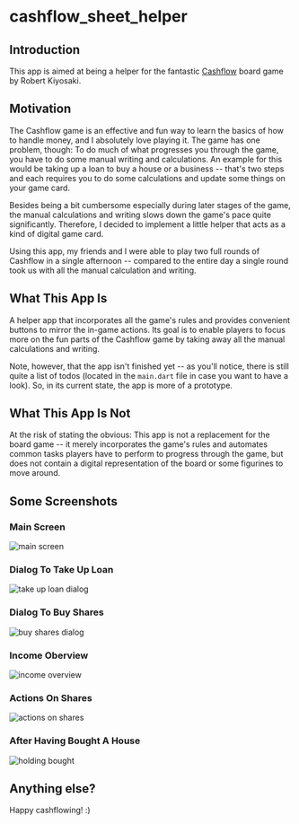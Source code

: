 # cashflow_sheet_helper

## Introduction
This app is aimed at being a helper for the fantastic [Cashflow](https://www.richdad.com/products/cashflow-the-board-game) board game by Robert Kiyosaki.

## Motivation
The Cashflow game is an effective and fun way to learn the basics of how to handle money, and I absolutely love playing it. The game has one problem, though: To do much of what progresses you through the game, you have to do some manual writing and calculations. An example for this would be taking up a loan to buy a house or a business -- that's two steps and each requires you to do some calculations and update some things on your game card.

Besides being a bit cumbersome especially during later stages of the game, the manual calculations and writing slows down the game's pace quite significantly. Therefore, I decided to implement a little helper that acts as a kind of digital game card.

Using this app, my friends and I were able to play two full rounds of Cashflow in a single afternoon -- compared to the entire day a single round took us with all the manual calculation and writing.

## What This App Is
A helper app that incorporates all the game's rules and provides convenient buttons to mirror the in-game actions. Its goal is to enable players to focus more on the fun parts of the Cashflow game by taking away all the manual calculations and writing. 

Note, however, that the app isn't finished yet -- as you'll notice, there is still quite a list of todos (located in the `main.dart` file in case you want to have a look). So, in its current state, the app is more of a prototype.

## What This App Is Not
At the risk of stating the obvious: This app is not a replacement for the board game -- it merely incorporates the game's rules and automates common tasks players have to perform to progress through the game, but does not contain a digital representation of the board or some figurines to move around. 

## Some Screenshots

### Main Screen
![main screen](./screenshots/overview.png?raw=true)

### Dialog To Take Up Loan
![take up loan dialog](./screenshots/take_up_loan.png?raw=true)

### Dialog To Buy Shares
![buy shares dialog](./screenshots/buy_shares.png?raw=true)

### Income Oberview
![income overview](./screenshots/income_overview.png?raw=true)

### Actions On Shares
![actions on shares](./screenshots/shares_actions.png?raw=true)

### After Having Bought A House
![holding bought](./screenshots/holding_bought.png?raw=true)

## Anything else?

Happy cashflowing! :)



